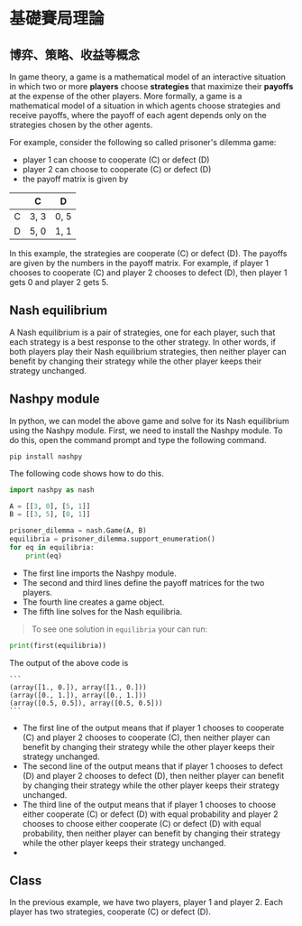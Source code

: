 # 基礎賽局理論

## 博弈、策略、收益等概念

In game theory, a game is a mathematical model of an interactive situation in which two or more **players** choose **strategies** that maximize their **payoffs** at the expense 
of the other players. More formally, a game is a mathematical model of a situation in which agents choose strategies and receive payoffs, where the payoff of each
agent depends only on the strategies chosen by the other agents.

For example, consider the following so called prisoner's dilemma game:
  * player 1 can choose to cooperate (C) or defect (D)
  * player 2 can choose to cooperate (C) or defect (D)
  * the payoff matrix is given by

  |     | C    | D    |
  | --- | ---- | ---- |
  | C   | 3, 3 | 0, 5 |
  | D   | 5, 0 | 1, 1 |

In this example, the strategies are cooperate (C) or defect (D). The payoffs are given by the numbers in the payoff matrix. For example, if player 1 chooses to cooperate (C) and player 2 chooses to defect (D), then player 1 gets 0 and player 2 gets 5.

## Nash equilibrium

A Nash equilibrium is a pair of strategies, one for each player, such that each strategy is a best response to the other strategy. In other words, if both players play their Nash equilibrium strategies, then neither player can benefit by changing their strategy while the other player keeps their strategy unchanged.

## Nashpy module

In python, we can model the above game and solve for its Nash equilibrium using the Nashpy module. First, we need to install the Nashpy module. To do this, open the command prompt and type the following command.

    pip install nashpy


The following code shows how to do this.

```python  
import nashpy as nash

A = [[3, 0], [5, 1]]
B = [[3, 5], [0, 1]]

prisoner_dilemma = nash.Game(A, B)
equilibria = prisoner_dilemma.support_enumeration()
for eq in equilibria:
    print(eq)

```

  * The first line imports the Nashpy module.
  * The second and third lines define the payoff matrices for the two players.
  * The fourth line creates a game object.
  * The fifth line solves for the Nash equilibria.

> To see one solution in `equilibria` your can run:

```python
print(first(equilibria))
```

The output of the above code is
    
    ```
    (array([1., 0.]), array([1., 0.]))
    (array([0., 1.]), array([0., 1.]))
    (array([0.5, 0.5]), array([0.5, 0.5]))
    ```
* The first line of the output means that if player 1 chooses to cooperate (C) and player 2 chooses to cooperate (C), then neither player can benefit by changing their strategy while the other player keeps their strategy unchanged.
* The second line of the output means that if player 1 chooses to defect (D) and player 2 chooses to defect (D), then neither player can benefit by changing their strategy while the other player keeps their strategy unchanged.
* The third line of the output means that if player 1 chooses to choose either cooperate (C) or defect (D) with equal probability and player 2 chooses to choose either cooperate (C) or defect (D) with equal probability, then neither player can benefit by changing their strategy while the other player keeps their strategy unchanged.
* 


## Class

In the previous example, we have two players, player 1 and player 2. Each player has two strategies, cooperate (C) or defect (D). 